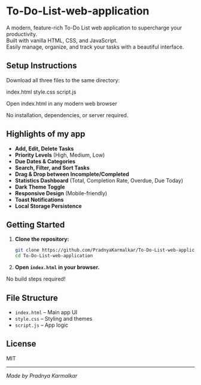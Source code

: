 # To-Do-List-web-application



A modern, feature-rich To-Do List web application to supercharge your productivity.  
Built with vanilla HTML, CSS, and JavaScript.  
Easily manage, organize, and track your tasks with a beautiful interface.

## Setup Instructions

Download all three files to the same directory:

index.html
style.css
script.js


Open index.html in any modern web browser

No installation, dependencies, or server required.

## Highlights of my app

- **Add, Edit, Delete Tasks**  
- **Priority Levels** (High, Medium, Low)
- **Due Dates & Categories**
- **Search, Filter, and Sort Tasks**
- **Drag & Drop between Incomplete/Completed**
- **Statistics Dashboard** (Total, Completion Rate, Overdue, Due Today)
- **Dark Theme Toggle**
- **Responsive Design** (Mobile-friendly)
- **Toast Notifications**
- **Local Storage Persistence** 

## Getting Started

1. **Clone the repository:**
   ```sh
   git clone https://github.com/PradnyaKarmalkar/To-Do-List-web-application.git
   cd To-Do-List-web-application
   ```

2. **Open `index.html` in your browser.**

No build steps required!

## File Structure

- `index.html` – Main app UI
- `style.css` – Styling and themes
- `script.js` – App logic



## License

MIT

---

*Made by Pradnya Karmalkar*
